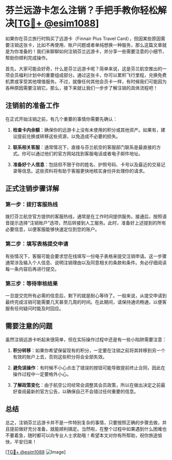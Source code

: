 # 芬兰远游卡怎么注销？手把手教你轻松解决[[TG💪+ @esim1088](https://t.me/s/esim1088)]

如果你在芬兰旅行时购买了远游卡（Finnair Plus Travel Card），但因某些原因需要注销这张卡，比如不再使用、账户问题或者单纯想换一种服务，那么这篇文章就是为你准备的！我们来聊聊如何注销芬兰远游卡，并分享一些需要注意的小细节，帮助你顺利完成操作。

首先，大家可能会好奇，什么是芬兰远游卡呢？简单来说，这是芬兰航空推出的一项会员福利计划中的重要组成部分。通过这张卡，你可以累积飞行里程，兑换免费机票或享受其他增值服务。不过，就像任何其他会员卡一样，有时候我们可能因为各种原因需要注销它。那么，接下来就让我们一步步了解注销的具体流程吧！

## 注销前的准备工作

在正式开始注销之前，有几个重要的事情你需要先确认：

1. **检查卡内余额**：确保你的远游卡上没有未使用的积分或其他资产。如果有，建议提前兑换或转移这些资源，以免造成不必要的损失。
   
2. **联系相关客服**：通常情况下，直接与芬兰航空的客服部门联系是最直接的方式。你可以通过他们的官方网站找到客服电话或者电子邮件地址。

3. **准备好个人信息**：包括但不限于你的姓名、护照号码、卡号以及最近的交易记录等信息。这些资料将有助于客服更快地核实身份并处理你的请求。

## 正式注销步骤详解

### 第一步：拨打客服热线
拨打芬兰航空官方提供的客服热线，通常是在工作时间提供服务。接通后，按照语音提示选择“注销账户”选项，然后转接到人工服务。此时，准备好上述提到的所有必要信息，以便客服能够快速定位到您的账户。

### 第二步：填写表格提交申请
有些情况下，客服可能会要求您在线填写一份电子表格来提交注销申请。这一步骤通常涉及输入个人信息、说明注销理由以及同意相关的条款和条件。务必仔细阅读每一条内容后再进行提交。

### 第三步：等待审核结果
一旦提交完所有必需的信息后，剩下的就是耐心等待了。一般来说，从提交申请到最终完成注销可能需要几天甚至几周的时间。在此期间，请保持通讯畅通，以便客服有任何疑问时能及时回应。

## 需要注意的问题

虽然注销远游卡听起来很简单，但在实际操作过程中还是有一些小陷阱需要注意：

1. **积分转移**：如果你希望保留现有的积分，一定要在注销之前将其转移到另一个有效的账户上去，否则这些积分将会全部失效。
   
2. **避免误操作**：有时候不小心点击了错误的按钮可能导致提前终止合同，因此在操作过程中一定要格外小心。

3. **了解政策变化**：由于航空公司经常会调整其会员政策，所以在做出决定之前最好查阅最新的官方公告，以确保自己不会错过任何重要的信息。

## 总结

总之，注销芬兰远游卡并不是一件特别复杂的事情，只要按照正确的步骤去做，并且提前做好充分准备，就能顺利搞定。当然啦，在整个过程中如果遇到什么困难也不要着急，随时都可以向专业人士求助哦！希望本文对你有所帮助，祝你旅途愉快，平安归来！

[[TG💪+ @esim1088](https://t.me/s/esim1088) ![Image](https://i.postimg.cc/4NQfJmqS/Snipaste-2025-05-13-00-14-12.png)]